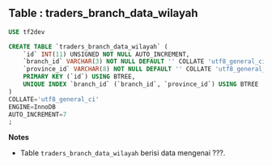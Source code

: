 Table : traders_branch_data_wilayah
-------------------------------------

```SQL
USE tf2dev

CREATE TABLE `traders_branch_data_wilayah` (
	`id` INT(11) UNSIGNED NOT NULL AUTO_INCREMENT,
	`branch_id` VARCHAR(3) NOT NULL DEFAULT '' COLLATE 'utf8_general_ci',
	`province_id` VARCHAR(8) NOT NULL DEFAULT '' COLLATE 'utf8_general_ci',
	PRIMARY KEY (`id`) USING BTREE,
	UNIQUE INDEX `branch_id` (`branch_id`, `province_id`) USING BTREE
)
COLLATE='utf8_general_ci'
ENGINE=InnoDB
AUTO_INCREMENT=7
;
```
__Notes__

+ Table `traders_branch_data_wilayah` berisi data mengenai ???.